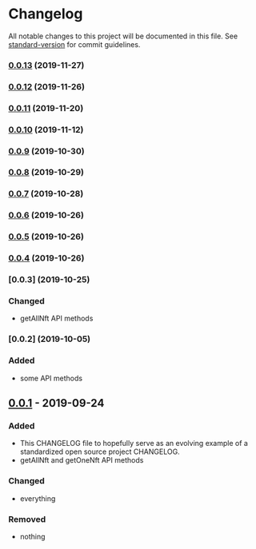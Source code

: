 # Changelog

All notable changes to this project will be documented in this file. See [standard-version](https://github.com/conventional-changelog/standard-version) for commit guidelines.

### [0.0.13](https://github.com/dgamingfoundation/openmarket-sdk/compare/v0.0.12...v0.0.13) (2019-11-27)



### [0.0.12](https://github.com/dgamingfoundation/openmarket-sdk/compare/v0.0.11...v0.0.12) (2019-11-26)



### [0.0.11](https://github.com/dgamingfoundation/openmarket-sdk/compare/v0.0.10...v0.0.11) (2019-11-20)



### [0.0.10](https://github.com/dgamingfoundation/openmarket-sdk/compare/v0.0.9...v0.0.10) (2019-11-12)



### [0.0.9](https://github.com/dgamingfoundation/openmarket-sdk/compare/v0.0.8...v0.0.9) (2019-10-30)



### [0.0.8](https://github.com/dgamingfoundation/openmarket-sdk/compare/v0.0.6...v0.0.8) (2019-10-29)



### [0.0.7](https://github.com/dgamingfoundation/openmarket-sdk/compare/v0.0.6...v0.0.7) (2019-10-28)



### [0.0.6](https://github.com/dgamingfoundation/openmarket-sdk/compare/v0.0.5...v0.0.6) (2019-10-26)



### [0.0.5](https://github.com/dgamingfoundation/openmarket-sdk/compare/v0.0.4...v0.0.5) (2019-10-26)



### [0.0.4](https://github.com/dgamingfoundation/openmarket-sdk/compare/v0.0.3...v0.0.4) (2019-10-26)



### [0.0.3] (2019-10-25)

### Changed

- getAllNft API methods

### [0.0.2] (2019-10-05)

### Added

- some API methods


## [0.0.1] - 2019-09-24

### Added

- This CHANGELOG file to hopefully serve as an evolving example of a
  standardized open source project CHANGELOG.
- getAllNft and getOneNft API methods

### Changed

- everything

### Removed

- nothing

[unreleased]: https://github.com/dgamingfoundation/dgmain-market-sdk/compare/v1.0.0...HEAD
[0.0.1]: https://github.com/dgamingfoundation/dgmain-market-sdk/releases/tag/v0.0.1
